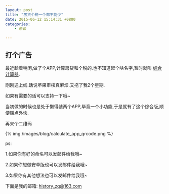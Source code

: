 ```yaml
---
layout: post
title: "房贷个税一个都不能少"
date: 2015-06-12 15:14:31 +0800
categories:
	- 杂谈

---
```


## 打个广告


最近趁着稍闲,做了个APP,计算房贷和个税的.也不知道起个啥名字,暂时就叫 [综合计算器](https://itunes.apple.com/us/app/zong-he-ji-suan-qi-fang-dai/id995894882?l=zh&ls=1&mt=8).

刚刚送上线.话说苹果审核真麻烦.又拖了我2个星期.

如果有需要的话可以支持一下哦~
<!--more-->
当初做的时候也是处于懒得装两个APP,毕竟一个小功能,于是就有了这个综合版,顺便赚点外快.

再来个二维码

{% img /images/blog/calculate_app_qrcode.png %}

ps:

1.如果你有好的命名可以发邮件给我哦~

2.如果你想做安卓版也可以发邮件给我哦~

3.如果你有其他想法也可以发邮件给我哦~

下面是我的邮箱: [history_zq@163.com](mailto:history_zq@163.com)